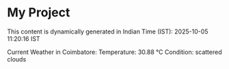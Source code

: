 # My Project

This content is dynamically generated in Indian Time (IST): 2025-10-05 11:20:16 IST


Current Weather in Coimbatore:
Temperature: 30.88 °C
Condition: scattered clouds
